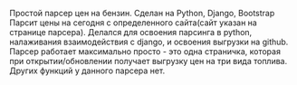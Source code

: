 Простой парсер цен на бензин.
Сделан на Python, Django, Bootstrap
Парсит цены на сегодня с определенного сайта(сайт указан на странице парсера).
Делался для освоения парсинга в python, налаживания взаимодействия с django, и освоения выгрузки на github.
Парсер работает максимально просто - это одна страничка, которая при открытии/обновлении получает выгрузку цен на три вида топлива.
Других функций у данного парсера нет.
